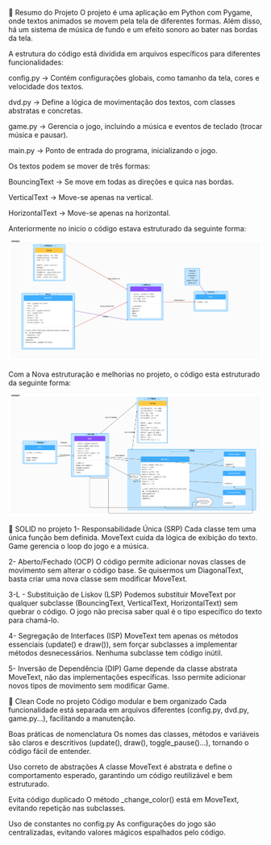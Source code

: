📝 Resumo do Projeto
O projeto é uma aplicação em Python com Pygame, onde textos animados se movem pela tela de diferentes formas. Além disso, há um sistema de música de fundo e um efeito sonoro ao bater nas bordas da tela.

A estrutura do código está dividida em arquivos específicos para diferentes funcionalidades:

config.py → Contém configurações globais, como tamanho da tela, cores e velocidade dos textos.

dvd.py → Define a lógica de movimentação dos textos, com classes abstratas e concretas.

game.py → Gerencia o jogo, incluindo a música e eventos de teclado (trocar música e pausar).

main.py → Ponto de entrada do programa, inicializando o jogo.

Os textos podem se mover de três formas:

BouncingText → Se move em todas as direções e quica nas bordas.

VerticalText → Move-se apenas na vertical.

HorizontalText → Move-se apenas na horizontal.

Anteriormente no inicio o código estava estruturado da seguinte forma: 

![alt text](<DVD/UML Diagramainicio.png>)

Com a Nova estruturação e melhorias no projeto, o código esta estruturado da seguinte forma: 

![alt text](<DVD/UML Apos.png>)


📌 SOLID no projeto
1- Responsabilidade Única (SRP)
Cada classe tem uma única função bem definida.
MoveText cuida da lógica de exibição do texto.
Game gerencia o loop do jogo e a música.

2- Aberto/Fechado (OCP)
O código permite adicionar novas classes de movimento sem alterar o código base.
Se quisermos um DiagonalText, basta criar uma nova classe sem modificar MoveText.

3-L - Substituição de Liskov (LSP)
Podemos substituir MoveText por qualquer subclasse (BouncingText, VerticalText, HorizontalText) sem quebrar o código.
O jogo não precisa saber qual é o tipo específico do texto para chamá-lo.

4- Segregação de Interfaces (ISP)
MoveText tem apenas os métodos essenciais (update() e draw()), sem forçar subclasses a implementar métodos desnecessários.
Nenhuma subclasse tem código inútil.

5- Inversão de Dependência (DIP)
Game depende da classe abstrata MoveText, não das implementações específicas.
Isso permite adicionar novos tipos de movimento sem modificar Game.

📌 Clean Code no projeto
Código modular e bem organizado
Cada funcionalidade está separada em arquivos diferentes (config.py, dvd.py, game.py...), facilitando a manutenção.

Boas práticas de nomenclatura
Os nomes das classes, métodos e variáveis são claros e descritivos (update(), draw(), toggle_pause()...), tornando o código fácil de entender.

Uso correto de abstrações
A classe MoveText é abstrata e define o comportamento esperado, garantindo um código reutilizável e bem estruturado.

Evita código duplicado
O método _change_color() está em MoveText, evitando repetição nas subclasses.

Uso de constantes no config.py
As configurações do jogo são centralizadas, evitando valores mágicos espalhados pelo código.

